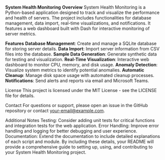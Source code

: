 **System Health Monitoring**
**Overview**
System Health Monitoring is a Python-based application designed to track and visualize the performance and health of servers. The project includes functionalities for database management, data import, real-time visualizations, and notifications. It features a web dashboard built with Dash for interactive monitoring of server metrics.

**Features**
**Database Management**: Create and manage a SQLite database for storing server details.
**Data Import**: Import server information from CSV files into the database.
**Sample Data Generation**: Generate synthetic data for testing and visualization.
**Real-Time Visualization**: Interactive web dashboard to monitor CPU, memory, and disk usage.
**Anomaly Detection**: Visualize system metrics to identify potential anomalies.
**Automatic Cleanup**: Manage disk space usage with automated cleanup processes.
**Notifications**: Send alerts and reports via email and Microsoft Teams.

License
This project is licensed under the MIT License - see the LICENSE file for details.

Contact
For questions or support, please open an issue in the GitHub repository or contact your-email@example.com.

Additional Notes
Testing: Consider adding unit tests for critical functions and integration tests for the web application.
Error Handling: Improve error handling and logging for better debugging and user experience.
Documentation: Extend the documentation to include detailed explanations of each script and module.
By including these details, your README will provide a comprehensive guide to setting up, using, and contributing to your System Health Monitoring project.
